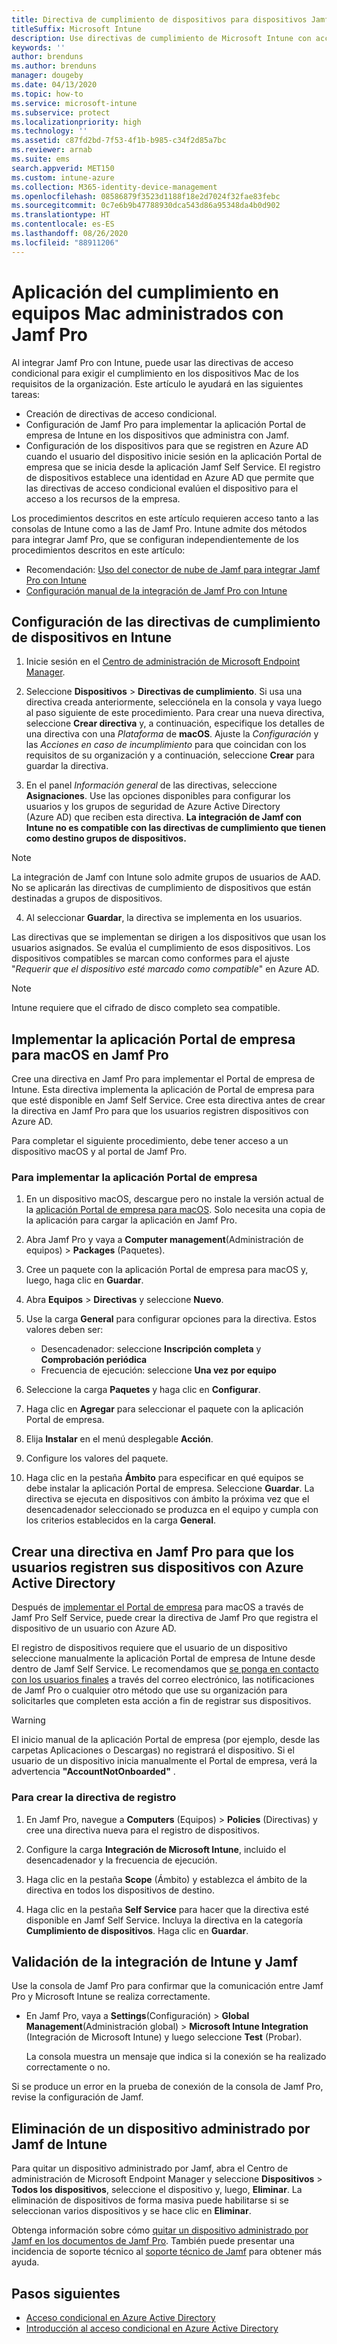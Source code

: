 ```yaml
---
title: Directiva de cumplimiento de dispositivos para dispositivos Jamf
titleSuffix: Microsoft Intune
description: Use directivas de cumplimiento de Microsoft Intune con acceso condicional de Azure Active Directory para ayudar a proteger los dispositivos administrados por Jamf.
keywords: ''
author: brenduns
ms.author: brenduns
manager: dougeby
ms.date: 04/13/2020
ms.topic: how-to
ms.service: microsoft-intune
ms.subservice: protect
ms.localizationpriority: high
ms.technology: ''
ms.assetid: c87fd2bd-7f53-4f1b-b985-c34f2d85a7bc
ms.reviewer: arnab
ms.suite: ems
search.appverid: MET150
ms.custom: intune-azure
ms.collection: M365-identity-device-management
ms.openlocfilehash: 08586879f3523d1188f18e2d7024f32fae83febc
ms.sourcegitcommit: 0c7e6b9b47788930dca543d86a95348da4b0d902
ms.translationtype: HT
ms.contentlocale: es-ES
ms.lasthandoff: 08/26/2020
ms.locfileid: "88911206"
---
```

# <a name="enforce-compliance-on-macs-managed-with-jamf-pro"></a>Aplicación del cumplimiento en equipos Mac administrados con Jamf Pro

Al integrar Jamf Pro con Intune, puede usar las directivas de acceso condicional para exigir el cumplimiento en los dispositivos Mac de los requisitos de la organización. Este artículo le ayudará en las siguientes tareas:  

- Creación de directivas de acceso condicional.
- Configuración de Jamf Pro para implementar la aplicación Portal de empresa de Intune en los dispositivos que administra con Jamf.
- Configuración de los dispositivos para que se registren en Azure AD cuando el usuario del dispositivo inicie sesión en la aplicación Portal de empresa que se inicia desde la aplicación Jamf Self Service. El registro de dispositivos establece una identidad en Azure AD que permite que las directivas de acceso condicional evalúen el dispositivo para el acceso a los recursos de la empresa.  
 
Los procedimientos descritos en este artículo requieren acceso tanto a las consolas de Intune como a las de Jamf Pro.
Intune admite dos métodos para integrar Jamf Pro, que se configuran independientemente de los procedimientos descritos en este artículo:

- Recomendación: [Uso del conector de nube de Jamf para integrar Jamf Pro con Intune](conditional-access-jamf-cloud-connector.md)
- [Configuración manual de la integración de Jamf Pro con Intune](conditional-access-integrate-jamf.md)

## <a name="set-up-device-compliance-policies-in-intune"></a>Configuración de las directivas de cumplimiento de dispositivos en Intune

1. Inicie sesión en el [Centro de administración de Microsoft Endpoint Manager](https://go.microsoft.com/fwlink/?linkid=2109431).

2. Seleccione **Dispositivos** > **Directivas de cumplimiento**. Si usa una directiva creada anteriormente, selecciónela en la consola y vaya luego al paso siguiente de este procedimiento. Para crear una nueva directiva, seleccione **Crear directiva** y, a continuación, especifique los detalles de una directiva con una *Plataforma* de **macOS**. Ajuste la *Configuración* y las *Acciones en caso de incumplimiento* para que coincidan con los requisitos de su organización y a continuación, seleccione **Crear** para guardar la directiva.

3. En el panel *Información general* de las directivas, seleccione **Asignaciones**. Use las opciones disponibles para configurar los usuarios y los grupos de seguridad de Azure Active Directory (Azure AD) que reciben esta directiva. **La integración de Jamf con Intune no es compatible con las directivas de cumplimiento que tienen como destino grupos de dispositivos.**

> [!NOTE]
> La integración de Jamf con Intune solo admite grupos de usuarios de AAD. No se aplicarán las directivas de cumplimiento de dispositivos que están destinadas a grupos de dispositivos.

4. Al seleccionar **Guardar**, la directiva se implementa en los usuarios.  

Las directivas que se implementan se dirigen a los dispositivos que usan los usuarios asignados. Se evalúa el cumplimiento de esos dispositivos. Los dispositivos compatibles se marcan como conformes para el ajuste "*Requerir que el dispositivo esté marcado como compatible*" en Azure AD.  

> [!NOTE]
> Intune requiere que el cifrado de disco completo sea compatible.

## <a name="deploy-the-company-portal-app-for-macos-in-jamf-pro"></a>Implementar la aplicación Portal de empresa para macOS en Jamf Pro

Cree una directiva en Jamf Pro para implementar el Portal de empresa de Intune. Esta directiva implementa la aplicación de Portal de empresa para que esté disponible en Jamf Self Service. Cree esta directiva antes de crear la directiva en Jamf Pro para que los usuarios registren dispositivos con Azure AD.  

Para completar el siguiente procedimiento, debe tener acceso a un dispositivo macOS y al portal de Jamf Pro. 

### <a name="to-deploy-the-company-portal-app"></a>Para implementar la aplicación Portal de empresa  

1. En un dispositivo macOS, descargue pero no instale la versión actual de la [aplicación Portal de empresa para macOS](https://go.microsoft.com/fwlink/?linkid=862280). Solo necesita una copia de la aplicación para cargar la aplicación en Jamf Pro.  

2. Abra Jamf Pro y vaya a **Computer management**(Administración de equipos) > **Packages** (Paquetes).

3. Cree un paquete con la aplicación Portal de empresa para macOS y, luego, haga clic en **Guardar**.

4. Abra **Equipos** > **Directivas** y seleccione **Nuevo**.

5. Use la carga **General** para configurar opciones para la directiva. Estos valores deben ser:
   - Desencadenador: seleccione **Inscripción completa** y **Comprobación periódica**
   - Frecuencia de ejecución: seleccione **Una vez por equipo**

6. Seleccione la carga **Paquetes** y haga clic en **Configurar**.

7. Haga clic en **Agregar** para seleccionar el paquete con la aplicación Portal de empresa.

8. Elija **Instalar** en el menú desplegable **Acción**.
9. Configure los valores del paquete.

10. Haga clic en la pestaña **Ámbito** para especificar en qué equipos se debe instalar la aplicación Portal de empresa. Seleccione **Guardar**. La directiva se ejecuta en dispositivos con ámbito la próxima vez que el desencadenador seleccionado se produzca en el equipo y cumpla con los criterios establecidos en la carga **General**.

## <a name="create-a-policy-in-jamf-pro-to-have-users-register-their-devices-with-azure-active-directory"></a>Crear una directiva en Jamf Pro para que los usuarios registren sus dispositivos con Azure Active Directory  

Después de [implementar el Portal de empresa](conditional-access-assign-jamf.md#deploy-the-company-portal-app-for-macos-in-jamf-pro) para macOS a través de Jamf Pro Self Service, puede crear la directiva de Jamf Pro que registra el dispositivo de un usuario con Azure AD. 

El registro de dispositivos requiere que el usuario de un dispositivo seleccione manualmente la aplicación Portal de empresa de Intune desde dentro de Jamf Self Service. Le recomendamos que [se ponga en contacto con los usuarios finales](../fundamentals/end-user-educate.md) a través del correo electrónico, las notificaciones de Jamf Pro o cualquier otro método que use su organización para solicitarles que completen esta acción a fin de registrar sus dispositivos. 

> [!WARNING]
> El inicio manual de la aplicación Portal de empresa (por ejemplo, desde las carpetas Aplicaciones o Descargas) no registrará el dispositivo. Si el usuario de un dispositivo inicia manualmente el Portal de empresa, verá la advertencia **"AccountNotOnboarded"** .

### <a name="to-create-the-registration-policy"></a>Para crear la directiva de registro  

1. En Jamf Pro, navegue a **Computers** (Equipos) > **Policies** (Directivas) y cree una directiva nueva para el registro de dispositivos.

2. Configure la carga **Integración de Microsoft Intune**, incluido el desencadenador y la frecuencia de ejecución.

3. Haga clic en la pestaña **Scope** (Ámbito) y establezca el ámbito de la directiva en todos los dispositivos de destino.

4. Haga clic en la pestaña **Self Service** para hacer que la directiva esté disponible en Jamf Self Service. Incluya la directiva en la categoría **Cumplimiento de dispositivos**. Haga clic en **Guardar**.

## <a name="validate-intune-and-jamf-integration"></a>Validación de la integración de Intune y Jamf  

Use la consola de Jamf Pro para confirmar que la comunicación entre Jamf Pro y Microsoft Intune se realiza correctamente. 

- En Jamf Pro, vaya a **Settings**(Configuración) > **Global Management**(Administración global) > **Microsoft Intune Integration** (Integración de Microsoft Intune) y luego seleccione **Test** (Probar).

    La consola muestra un mensaje que indica si la conexión se ha realizado correctamente o no.  

Si se produce un error en la prueba de conexión de la consola de Jamf Pro, revise la configuración de Jamf. 


## <a name="removing-a-jamf-managed-device-from-intune"></a>Eliminación de un dispositivo administrado por Jamf de Intune

Para quitar un dispositivo administrado por Jamf, abra el Centro de administración de Microsoft Endpoint Manager y seleccione **Dispositivos** > **Todos los dispositivos**, seleccione el dispositivo y, luego, **Eliminar**.  La eliminación de dispositivos de forma masiva puede habilitarse si se seleccionan varios dispositivos y se hace clic en **Eliminar**.

Obtenga información sobre cómo [quitar un dispositivo administrado por Jamf en los documentos de Jamf Pro](https://www.jamf.com/jamf-nation/articles/80/unmanaging-computers-while-preserving-their-inventory-information). También puede presentar una incidencia de soporte técnico al [soporte técnico de Jamf](https://www.jamf.com/support/) para obtener más ayuda. 

## <a name="next-steps"></a>Pasos siguientes

- [Acceso condicional en Azure Active Directory](/azure/active-directory/active-directory-conditional-access-azure-portal)
- [Introducción al acceso condicional en Azure Active Directory](/azure/active-directory/active-directory-conditional-access-azure-portal-get-started)